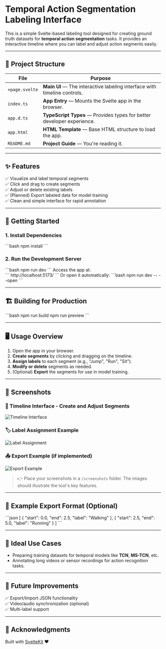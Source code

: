 # Temporal Action Segmentation Labeling Interface

This is a simple Svelte-based labeling tool designed for creating ground truth datasets for **temporal action segmentation** tasks. It provides an interactive timeline where you can label and adjust action segments easily.

---

## 📂 Project Structure

| File            | Purpose                                                                 |
|-----------------|-------------------------------------------------------------------------|
| `+page.svelte`  | **Main UI** — The interactive labeling interface with timeline controls. |
| `index.ts`      | **App Entry** — Mounts the Svelte app in the browser.                    |
| `app.d.ts`      | **TypeScript Types** — Provides types for better developer experience.  |
| `app.html`      | **HTML Template** — Base HTML structure to load the app.                 |
| `README.md`     | **Project Guide** — You're reading it.                                   |

---

## ✨ Features

✅ Visualize and label temporal segments  
✅ Click and drag to create segments  
✅ Adjust or delete existing labels  
✅ (Planned) Export labeled data for model training  
✅ Clean and simple interface for rapid annotation  

---

## 🚀 Getting Started

### 1. Install Dependencies
\`\`\`bash
npm install
\`\`\`

### 2. Run the Development Server
\`\`\`bash
npm run dev
\`\`\`
Access the app at:  
\`\`\`
http://localhost:5173/
\`\`\`
Or open it automatically:
\`\`\`bash
npm run dev -- --open
\`\`\`

---

## 🏗 Building for Production
\`\`\`bash
npm run build
npm run preview
\`\`\`

---

## 🖥 Usage Overview

1. Open the app in your browser.
2. **Create segments** by clicking and dragging on the timeline.
3. **Assign labels** to each segment (e.g., "Jump", "Run", "Sit").
4. **Modify or delete** segments as needed.
5. (Optional) **Export** the segments for use in model training.

---

## 📸 Screenshots

### 📍 Timeline Interface - Create and Adjust Segments
![Timeline Interface](screenshots/timeline.png)

### 🏷 Label Assignment Example
![Label Assignment](screenshots/label-assignment.png)

### 📤 Export Example (if implemented)
![Export Example](screenshots/export.png)

> 👉 Place your screenshots in a `/screenshots` folder. The images should illustrate the tool's key features.

---

## 📄 Example Export Format (Optional)
\`\`\`json
[
  { "start": 0.0, "end": 2.5, "label": "Walking" },
  { "start": 2.5, "end": 5.0, "label": "Running" }
]
\`\`\`

---

## 🤖 Ideal Use Cases
- Preparing training datasets for temporal models like **TCN**, **MS-TCN**, etc.
- Annotating long videos or sensor recordings for action recognition tasks.

---

## 🔧 Future Improvements
✅ Export/Import JSON functionality  
✅ Video/audio synchronization (optional)  
✅ Multi-label support

---

## 🙏 Acknowledgments
Built with [SvelteKit](https://kit.svelte.dev/) ❤️